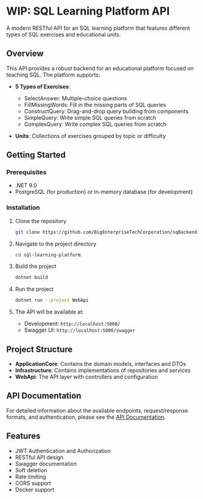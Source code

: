 # WIP: SQL Learning Platform API

A modern RESTful API for an SQL learning platform that features different types of SQL exercises and educational units.

## Overview

This API provides a robust backend for an educational platform focused on teaching SQL. The platform supports:

- **5 Types of Exercises**:
  - SelectAnswer: Multiple-choice questions
  - FillMissingWords: Fill in the missing parts of SQL queries 
  - ConstructQuery: Drag-and-drop query building from components
  - SimpleQuery: Write simple SQL queries from scratch
  - ComplexQuery: Write complex SQL queries from scratch

- **Units**: Collections of exercises grouped by topic or difficulty

## Getting Started

### Prerequisites

- .NET 9.0
- PostgreSQL (for production) or in-memory database (for development)

### Installation

1. Clone the repository
   ```bash
   git clone https://github.com/BigEnterpriseTechCorporation/sqBackend.git
   ```

2. Navigate to the project directory
   ```bash
   cd sql-learning-platform
   ```

3. Build the project
   ```bash
   dotnet build
   ```

4. Run the project
   ```bash
   dotnet run --project WebApi
   ```

5. The API will be available at:
   - Development: `http://localhost:5000/`
   - Swagger UI: `http://localhost:5000/swagger`

## Project Structure

- **ApplicationCore**: Contains the domain models, interfaces and DTOs
- **Infrastructure**: Contains implementations of repositories and services
- **WebApi**: The API layer with controllers and configuration

## API Documentation

For detailed information about the available endpoints, request/response formats, and authentication, please see the [API Documentation](docs/api_documentation.md).

## Features

- JWT Authentication and Authorization
- RESTful API design
- Swagger documentation
- Soft deletion
- Rate limiting
- CORS support
- Docker support